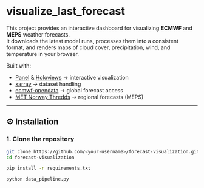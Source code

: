 # visualize_last_forecast

This project provides an interactive dashboard for visualizing **ECMWF** and **MEPS** weather forecasts.  
It downloads the latest model runs, processes them into a consistent format, and renders maps of cloud cover, precipitation, wind, and temperature in your browser.

Built with:
- [Panel](https://panel.holoviz.org/) & [Holoviews](https://holoviews.org/) → interactive visualization
- [xarray](https://xarray.pydata.org/) → dataset handling
- [ecmwf-opendata](https://github.com/ecmwf/ecmwf-opendata) → global forecast access
- [MET Norway Thredds](https://thredds.met.no/thredds/catalog/metpplatest/catalog.html) → regional forecasts (MEPS)

---
## ⚙️ Installation

### 1. Clone the repository
```bash
git clone https://github.com/<your-username>/forecast-visualization.git
cd forecast-visualization

pip install -r requirements.txt

python data_pipeline.py

